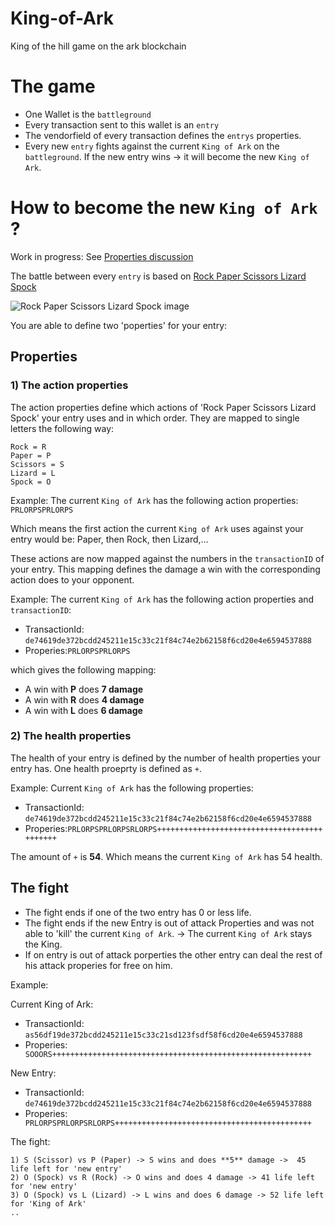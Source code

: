 # King-of-Ark
King of the hill game on the ark blockchain

# The game

- One Wallet is the `battleground`
- Every transaction sent to this wallet is an `entry`
- The vendorfield of every transaction defines the `entrys` properties.
- Every new `entry` fights against the current `King of Ark` on the `battleground`. If the new entry wins -> it will become the new `King of Ark`.

# How to become the new `King of Ark` ?

Work in progress: See [Properties discussion](https://github.com/geckogecko/King-of-Ark/issues/1)

The battle between every `entry` is based on [Rock Paper Scissors Lizard Spock](http://bigbangtheory.wikia.com/wiki/Rock_Paper_Scissors_Lizard_Spock)

![Rock Paper Scissors Lizard Spock image](https://upload.wikimedia.org/wikipedia/en/c/cc/Rock_paper_scissors_lizard_spock.png "Rock Paper Scissors Lizard Spock rules")

You are able to define two 'poperties' for your entry:

## Properties

### 1) The action properties

The action properties define which actions of 'Rock Paper Scissors Lizard Spock' your entry uses and in which order. 
They are mapped to single letters the following way:

```
Rock = R
Paper = P
Scissors = S
Lizard = L
Spock = O
```

Example: 
The current `King of Ark` has the following action properties: 
`PRLORPSPRLORPS`


Which means the first action the current `King of Ark` uses against your entry would be: Paper, then Rock, then Lizard,...

These actions are now mapped against the numbers in the `transactionID` of your entry. This mapping defines the damage a win with the corresponding action does to your opponent.  

Example: 
The current `King of Ark` has the following action properties and `transactionID`:
- TransactionId: `de74619de372bcdd245211e15c33c21f84c74e2b62158f6cd20e4e6594537888`
- Properies:`PRLORPSPRLORPS`

which gives the following mapping: 

- A win with **P** does **7 damage**
- A win with **R** does **4 damage**
- A win with **L** does **6 damage**


### 2) The health properties

The health of your entry is defined by the number of health properties your entry has. One health proeprty is defined as `+`.

Example:
Current `King of Ark` has the following properties:
- TransactionId: `de74619de372bcdd245211e15c33c21f84c74e2b62158f6cd20e4e6594537888`
- Properies:`PRLORPSPRLORPSRLORPS++++++++++++++++++++++++++++++++++++++++++++`

 The amount of `+` is **54**. Which means the current `King of Ark` has 54 health. 
 
 ## The fight

- The fight ends if one of the two entry has 0 or less life.
- The fight ends if the new Entry is out of attack Properties and was not able to 'kill' the current `King of Ark`. -> The current `King of Ark` stays the King.
- If on entry is out of attack porperties the other entry can deal the rest of his attack properies for free on him.

Example:

Current King of Ark:
- TransactionId: `as56df19de372bcdd245211e15c33c21sd123fsdf58f6cd20e4e6594537888`
- Properies:` SOOORS++++++++++++++++++++++++++++++++++++++++++++++++++++++++++`

New Entry:
- TransactionId: `de74619de372bcdd245211e15c33c21f84c74e2b62158f6cd20e4e6594537888`
- Properies:` PRLORPSPRLORPSRLORPS++++++++++++++++++++++++++++++++++++++++++++`

The fight:
```
1) S (Scissor) vs P (Paper) -> S wins and does **5** damage ->  45 life left for 'new entry'
2) O (Spock) vs R (Rock) -> O wins and does 4 damage -> 41 life left for 'new entry'
3) O (Spock) vs L (Lizard) -> L wins and does 6 damage -> 52 life left for 'King of Ark'
..
```

